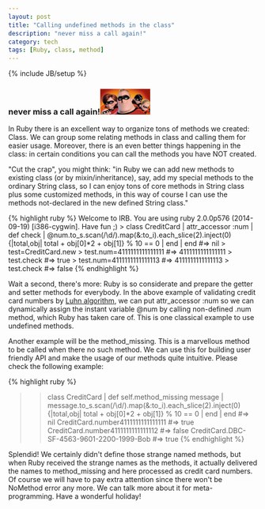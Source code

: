 ```yaml
---
layout: post
title: "Calling undefined methods in the class"
description: "never miss a call again!"
category: tech
tags: [Ruby, class, method]
---
```

{% include JB/setup %}
### never miss a call again!<img src="/assets/imgs/family.jpg"  alt="BabyFacingKariFocused" width="20%"/>

<p>In Ruby there is an excellent way to organize tons of methods we created: Class. We can group some relating methods in class and calling them for easier usage.  Moreover, there is an even better things happening in the class: in certain conditions you can call the methods you have NOT created.</p>
<p>"Cut the crap", you might think: "in Ruby we can  add new methods to existing class (or by mixin/inheritance), say, add my special methods to the ordinary String class, so I can enjoy tons of core methods in String class plus some customized methods, in this way of course I can use the methods not-declared in the new defined String class."</p>
{% highlight ruby %}
Welcome to IRB. You are using ruby 2.0.0p576 (2014-09-19) [i386-cygwin]. Have fun ;)
> class CreditCard
|  attr_accessor :num
|  def check
|   @num.to_s.scan(/\d/).map(&:to_i).each_slice(2).inject(0){|total,obj| total + obj[0]*2 + obj[1]} % 10 == 0
|  end
|  end  #=> nil
> test=CreditCard.new
> test.num=4111111111111111 #=> 4111111111111111
> test.check #=> true
> test.num=4111111111111113 #=> 4111111111111113
> test.check #=> false
{% endhighlight %}
<p>Wait a second, there's more: Ruby is so considerate and prepare the getter and setter methods for everybody.  In the above example of validating credit card numbers by <a href="http://en.wikipedia.org/wiki/Luhn_algorithm">Luhn algorithm</a>, we can put attr_accessor :num so we can dynamically assign the instant variable @num by calling non-defined .num method, which Ruby has taken care of. This is one classical example to use undefined methods.</p>
<p>Another example will be the method_missing. This is a marvellous method to be called when there no such method. We can use this for building user friendly API and make the usage of our methods quite intuitive. Please check the following example:</p>

{% highlight ruby %}
>> class CreditCard
|  def self.method_missing message
|   message.to_s.scan(/\d/).map(&:to_i).each_slice(2).inject(0){|total,obj| total + obj[0]*2 + obj[1]} % 10 == 0
|  end
|  end #=> nil
>> CreditCard.number4111111111111111 #=> true
>> CreditCard.number4111111111111112 #=> false
>> CreditCard.DBC-SF-4563-9601-2200-1999-Bob #=> true
{% endhighlight %}
<p>Splendid!  We certainly didn't define those strange named methods, but when Ruby received the strange names as the methods, it actually delivered the names to method_missing and here processed as credit card numbers.  Of course we will have to pay extra attention since there won't be NoMethod error any more. We can talk more about it for meta-programming. Have a wonderful holiday!</p>
